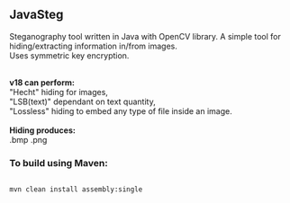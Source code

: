 <h2>JavaSteg</h2>
Steganography tool written in Java with OpenCV library.
A simple tool for hiding/extracting information in/from images.<br>Uses symmetric key encryption.<br><br>

<b>v18 can perform:</b><br>"Hecht" hiding for images,<br>"LSB(text)" dependant on text quantity,<br>"Lossless" hiding to embed any type of file inside an image.
<br><br><b>Hiding produces:</b><br> .bmp .png

<h3>To build using Maven:</h3>
<code>
mvn clean install assembly:single
</code>

